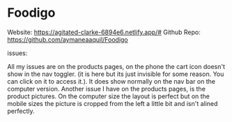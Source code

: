 # Foodigo
Website: https://agitated-clarke-6894e6.netlify.app/#
Github Repo: https://github.com/aymaneaaquil/Foodigo

issues:

All my issues are on the products pages, on the phone the cart icon doesn't show in the nav toggler. (it is here but its just invisible for some reason. You can click on it to access it.). It does show normally on the nav bar on the computer version.
Another issue I have on the products pages, is the product pictures. On the computer size the layout is perfect but on the mobile sizes the picture is cropped from the left a little bit and isn't alined perfectly.
